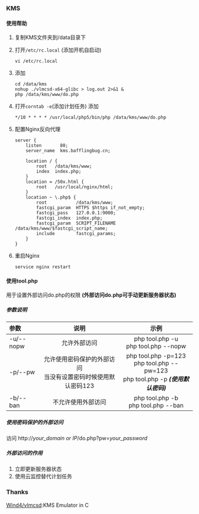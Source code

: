 ### KMS

#### 使用帮助
1.  复制KMS文件夹到/data目录下
2.  打开`/etc/rc.local` (添加开机自启动)

        vi /etc/rc.local

3.  添加

        cd /data/kms
        nohup ./vlmcsd-x64-glibc > log.out 2>&1 &
        php /data/kms/www/do.php

4.  打开`corntab -e`(添加计划任务)
    添加

        */10 * * * * /usr/local/php5/bin/php /data/kms/www/do.php

5.  配置Nginx反向代理

        server {
            listen       80;
            server_name  kms.bafflingbug.cn;
            
            location / {
                root   /data/kms/www;
                index  index.php;
            }
            location = /50x.html {
                root   /usr/local/nginx/html;
            }
            location ~ \.php$ {
                root           /data/kms/www;
                fastcgi_param  HTTPS $https if_not_empty; 
                fastcgi_pass   127.0.0.1:9000;
                fastcgi_index  index.php;
                fastcgi_param  SCRIPT_FILENAME  /data/kms/www/$fastcgi_script_name;
                include        fastcgi_params;
            }
        }


6.  重启Nginx

        service nginx restart

#### 使用tool.php
用于设置外部访问do.php的权限 **(外部访问do.php可手动更新服务器状态)**  
##### 参数说明
参数|说明|示例
:---|:---:|:---:
-u/--nopw|允许外部访问|php tool.php -u<br>php tool.php --nopw
-p/--pw|允许使用密码保护的外部访问<br>当没有设置密码时候使用默认密码123|php tool.php -p=123<br>php tool.php --pw=123<br>php tool.php -p ***(使用默认密码)***
-b/--ban|不允许使用外部访问|php tool.php -b<br>php tool.php --ban
##### 使用密码保护的外部访问
访问 http://*your_domain or IP*/do.php?pw=*your_password*
##### 外部访问的作用
1. 立即更新服务器状态
2. 使用云监控替代计划任务

### Thanks
[Wind4/vlmcsd](https://github.com/Wind4/vlmcsd):KMS Emulator in C
